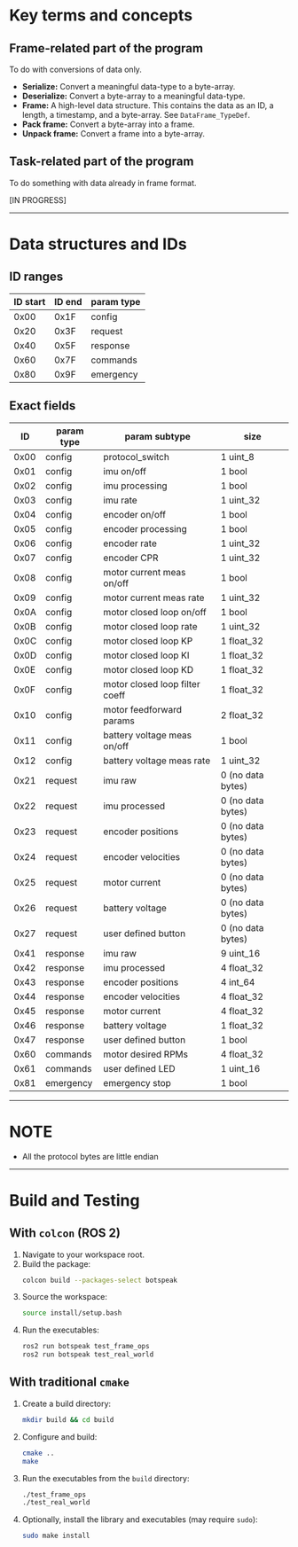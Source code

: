 # Key terms and concepts

## Frame-related part of the program
To do with conversions of data only.

*   **Serialize:** Convert a meaningful data-type to a byte-array.
*   **Deserialize:** Convert a byte-array to a meaningful data-type.
*   **Frame:** A high-level data structure. This contains the data as an ID, a length, a timestamp, and a byte-array. See `DataFrame_TypeDef`.
*   **Pack frame:** Convert a byte-array into a frame.
*   **Unpack frame:** Convert a frame into a byte-array.

## Task-related part of the program
To do something with data already in frame format.

[IN PROGRESS]

___

# Data structures and IDs

## ID ranges
| ID start | ID end | param type |
| --- | --- | --- |
| 0x00 | 0x1F | config |
| 0x20 | 0x3F | request |
| 0x40 | 0x5F | response |
| 0x60 | 0x7F | commands |
| 0x80 | 0x9F | emergency |

## Exact fields
| ID | param type | param subtype | size |
| --- | --- | --- | --- |
| 0x00 | config | protocol_switch | 1 uint_8 |
| 0x01 | config | imu on/off | 1 bool |
| 0x02 | config | imu processing | 1 bool |
| 0x03 | config | imu rate | 1 uint_32 |
| 0x04 | config | encoder on/off | 1 bool |
| 0x05 | config | encoder processing | 1 bool |
| 0x06 | config | encoder rate | 1 uint_32 |
| 0x07 | config | encoder CPR | 1 uint_32 |
| 0x08 | config | motor current meas on/off | 1 bool |
| 0x09 | config | motor current meas rate | 1 uint_32 |
| 0x0A | config | motor closed loop on/off | 1 bool |
| 0x0B | config | motor closed loop rate | 1 uint_32 |
| 0x0C | config | motor closed loop KP | 1 float_32 |
| 0x0D | config | motor closed loop KI | 1 float_32 |
| 0x0E | config | motor closed loop KD | 1 float_32 |
| 0x0F | config | motor closed loop filter coeff | 1 float_32 |
| 0x10 | config | motor feedforward params | 2 float_32 |
| 0x11 | config | battery voltage meas on/off | 1 bool |
| 0x12 | config | battery voltage meas rate | 1 uint_32 |
| 0x21 | request | imu raw | 0 (no data bytes) |
| 0x22 | request | imu processed | 0 (no data bytes) |
| 0x23 | request | encoder positions | 0 (no data bytes) |
| 0x24 | request | encoder velocities | 0 (no data bytes) |
| 0x25 | request | motor current | 0 (no data bytes) |
| 0x26 | request | battery voltage | 0 (no data bytes) |
| 0x27 | request | user defined button | 0 (no data bytes) |
| 0x41 | response | imu raw | 9 uint_16 |
| 0x42 | response | imu processed | 4 float_32 |
| 0x43 | response | encoder positions | 4 int_64 |
| 0x44 | response | encoder velocities | 4 float_32 |
| 0x45 | response | motor current | 4 float_32 |
| 0x46 | response | battery voltage | 1 float_32 |
| 0x47 | response | user defined button | 1 bool |
| 0x60 | commands | motor desired RPMs | 4 float_32 |
| 0x61 | commands | user defined LED | 1 uint_16 |
| 0x81 | emergency | emergency stop | 1 bool |

____

# NOTE
- All the protocol bytes are little endian

____

# Build and Testing

## With `colcon` (ROS 2)
1. Navigate to your workspace root.
2. Build the package:
   ```bash
   colcon build --packages-select botspeak
   ```
3. Source the workspace:
   ```bash
   source install/setup.bash
   ```
4. Run the executables:
   ```bash
   ros2 run botspeak test_frame_ops
   ros2 run botspeak test_real_world
   ```

## With traditional `cmake`
1. Create a build directory:
   ```bash
   mkdir build && cd build
   ```
2. Configure and build:
   ```bash
   cmake ..
   make
   ```
3. Run the executables from the `build` directory:
   ```bash
   ./test_frame_ops
   ./test_real_world
   ```
4. Optionally, install the library and executables (may require `sudo`):
   ```bash
   sudo make install
   ```